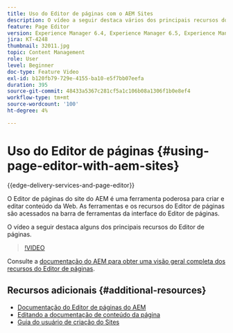 ```yaml
---
title: Uso do Editor de páginas com o AEM Sites
description: O vídeo a seguir destaca vários dos principais recursos do editor de sites da interface para toque no Adobe Experience Manager.
feature: Page Editor
version: Experience Manager 6.4, Experience Manager 6.5, Experience Manager as a Cloud Service
jira: KT-4248
thumbnail: 32011.jpg
topic: Content Management
role: User
level: Beginner
doc-type: Feature Video
exl-id: b120fb79-729e-4155-ba10-e5f7bb07eefa
duration: 395
source-git-commit: 48433a5367c281cf5a1c106b08a1306f1b0e8ef4
workflow-type: tm+mt
source-wordcount: '100'
ht-degree: 4%

---
```


# Uso do Editor de páginas {#using-page-editor-with-aem-sites}

{{edge-delivery-services-and-page-editor}}

O Editor de páginas do site do AEM é uma ferramenta poderosa para criar e editar conteúdo da Web. As ferramentas e os recursos do Editor de páginas são acessados na barra de ferramentas da interface do Editor de páginas.

O vídeo a seguir destaca alguns dos principais recursos do Editor de páginas.

>[!VIDEO](https://video.tv.adobe.com/v/32011?quality=12&learn=on)


Consulte a [documentação do AEM para obter uma visão geral completa dos recursos do Editor de páginas](https://experienceleague.adobe.com/docs/experience-manager-cloud-service/content/sites/authoring/fundamentals/editing-content.html?lang=pt-BR).

## Recursos adicionais {#additional-resources}

* [Documentação do Editor de páginas do AEM](https://experienceleague.adobe.com/docs/experience-manager-cloud-service/content/sites/authoring/fundamentals/editing-content.html?lang=pt-BR)
* [Editando a documentação de conteúdo da página](https://experienceleague.adobe.com/docs/experience-manager-65/authoring/authoring/editing-content.html?lang=pt-BR)
* [Guia do usuário de criação do Sites](https://experienceleague.adobe.com/docs/experience-manager-65/authoring/home.html?lang=pt-BR)
